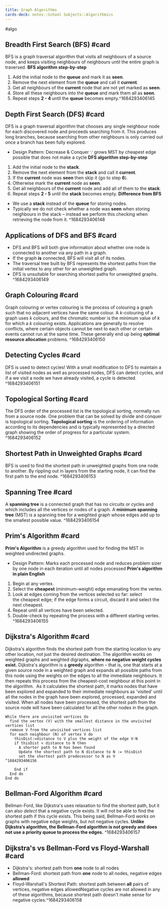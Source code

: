 ```yaml
---
title: Graph Algorithms
cards-deck: notes::School Subjects::Algorithmics
---
```

#algo 

## Breadth First Search (BFS) #card
BFS is a graph traversal algorithm that visits all neighbours of a source node, and keeps visiting neighbours of neighbours until the entire graph is traversed.
**BFS algorithm step-by-step**
1. Add the initial node to the **queue** and mark it as **seen**.
2. Remove the next element from the **queue** and call it **current**.
3. Get all neighbours of the **current** node that are not yet marked as **seen**.
4. Store all these neighbours into the **queue** and mark them all as **seen**.
5. Repeat steps **2 - 4** until the **queue** becomes empty.^1684293406145

## Depth First Search (DFS) #card
DFS is a graph traversal algorithm that chooses any single neighbour node for each discovered node and proceeds searching from it. This produces long branches, because searching from other neighbours is only carried out once a branch has been fully explored.
- Design Pattern: Decrease & Conquer ∵ grows MST by cheapest edge possible that does not make a cycle
**DFS algorithm step-by-step**

1. Add the initial node to the **stack**.
2. Remove the next element from the **stack** and call it **current**.
3. If the **current** node was **seen** then skip it (go to step **6**).
4. Otherwise mark the **current** node as **seen**.
5. Get all neighbours of the **current** node and add all of them to the **stack**.
6. Repeat steps **2 - 5** until the **stack** becomes empty.
**Difference from BFS**

- We use a **stack** instead of the **queue** for storing nodes.
- Typically we do not check whether a node was **seen** when storing neighbours in the stack – instead we perform this checking when retrieving the node from it.
^1684293406148

## Applications of DFS and BFS #card
- DFS and BFS will both give information about whether one node is connected to another via any path in a graph.
- If the graph **is** connected, BFS will visit all of its nodes.
- The traversal tree built by BFS represents the shortest paths from the initial vertex to any other for an unweighted graph.
- DFS is unsuitable for searching shortest paths for unweighted graphs.
^1684293406149

## Graph Colouring #card
Graph colouring or vertex colouring is the process of colouring a graph such that no adjacent vertices have the same colour. A $k$-colouring of a graph uses $k$ colours, and the chromatic number is the minimum value of $k$ for which a $k$ colouring exists.
Applications are generally to resolve conflicts, where certain objects cannot be next to each other or certain events cannot run at the same time.
These generally end up being **optimal resource allocation** problems.
^1684293406150

## Detecting Cycles #card
DFS is used to detect cycles! With a small modification to DFS to maintain a list of visited nodes as well as processed nodes, DFS can detect cycles, and if a we visit a node we have already visited, a cycle is detected.
^1684293406151

## Topological Sorting #card
The DFS order of the processed list is the topological sorting, normally run from a source node.
One problem that can be solved by divide and conquer is topological sorting. **Topological sorting** is the ordering of information according to its dependencies and is typically represented by a directed graph showing the order of progress for a particular system.
^1684293406152

## Shortest Path in Unweighted Graphs #card
BFS is used to find the shortest path in unweighted graphs from one node to another. By rippling out in layers from the starting node, it can find the first path to the end node.
^1684293406153

## Spanning Tree #card
A **spanning tree** is a connected graph that has no circuits or cycles and which includes all the vertices or nodes of a graph.
A **minimum spanning tree** (MST) is a spanning tree for a weighted graph whose edges add up to the smallest possible value.
^1684293406154

## Prim's Algorithm #card
**Prim's Algorithm** is a greedy algorithm used for finding the MST in weighted undirected graphs.
- Design Pattern: Marks each processed node and reduces problem sizer by one node in each iteration until all nodes processed
**Prim's algorithm in plain English**

1. Begin at any vertex.
2. Select the **cheapest** (minimum-weight) edge emanating from the vertex.
3. Look at edges coming from the vertices selected so far: select the cheapest edge; if the edge forms a circuit, discard it and select the next cheapest.
4. Repeat until all vertices have been selected.
5. Double-check by repeating the process with a different starting vertex.
^1684293406155

## Dijkstra's Algorithm #card
Dijkstra's algorithm finds the shortest path from the starting location to any other location, not just the desired destination. The algorithm works on weighted graphs and weighted digraphs, **where no negative weight cycles exist.**
Dijkstra's algorithm is a **greedy** algorithm – that is, one that starts at a given source node in a weighted graph and expands all possible paths from this node using the weights on the edges to all the immediate neighbours. It then repeats this process from the cheapest-cost neighbour at this point in the algorithm. 
As it calculates the shortest path, it marks nodes that have been explored and expanded to their immediate neighbours as 'visited' until all the nodes in the graph have been explored, processed, expanded and visited.
When all nodes have been processed, the shortest path from the source node will have been calculated for all the other nodes in the graph.
```
While there are unvisited vertices do
  find the vertex (V) with the smallest distance in the unvisited vertices list
  remove V from the unvisited vertices list
  for each neighbour (N) of vertex V do
    thisDist:=distance to V plus the weight of the edge V-N
    if thisDist < distance to N then
      A shorter path to N has been found
      Update the shortest path to N distance to N := thisDist
      set the shortest path predecessor to N as V
^1684293406156

    End if
  End do
End do
```

## Bellman-Ford Algorithm #card
Bellman-Ford, like Dijkstra's uses relaxation to find the shortest path, but it can also *detect* that a negative cycle exists. It will not be able to find the shortest path if this cycle exists. This being said, Bellman-Ford *works* on graphs with negative edge weights, but not negative cycles.
**Unlike Dijkstra’s algorithm, the Bellman-Ford algorithm is not greedy and does not use a priority queue to process the edges.**
^1684293406157

## Dijkstra's vs Bellman-Ford vs Floyd-Warshall #card
- Dijkstra's: shortest path from **one** node to all nodes
- Bellman-Ford: shortest path from **one** node to all nodes, negative edges **allowed**
- Floyd-Warshall's Shortest Path: shortest path between **all** pairs of vertices, negative edges allowedNegative cycles are not allowed in any of these algorithms, because shortest path doesn't make sense for negative cycles.^1684293406158
